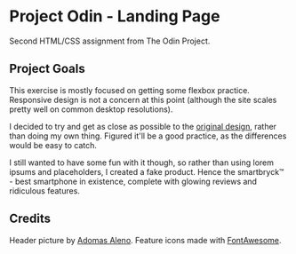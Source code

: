 # Project Odin - Landing Page

Second HTML/CSS assignment from The Odin Project.

## Project Goals

This exercise is mostly focused on getting some flexbox practice. Responsive design is not a concern at this point (although the site scales pretty well on common desktop resolutions).

I decided to try and get as close as possible to the [original design](https://cdn.statically.io/gh/TheOdinProject/curriculum/main/foundations/html_css/project/odin-project.png), rather than doing my own thing. Figured it'll be a good practice, as the differences would be easy to catch.

I still wanted to have some fun with it though, so rather than using lorem ipsums and placeholders, I created a fake product. Hence the smartbryck&trade; - best smartphone in existence, complete with glowing reviews and ridiculous features.

## Credits

Header picture by [Adomas Aleno](https://unsplash.com/@aleno).
Feature icons made with [FontAwesome](https://fontawesome.com).
